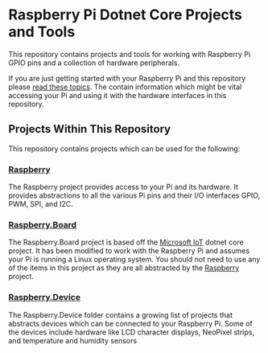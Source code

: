 # Raspberry Pi Dotnet Core Projects and Tools

This repository contains projects and tools for working with Raspberry Pi GPIO pins and a collection of hardware peripherals.

If you are just getting started with your Raspberry Pi and this repository please [read these topics](/Help/README.md). The contain information which might be vital accessing your Pi and using it with the hardware interfaces in this repository.

## Projects Within This Repository

This repository contains projects which can be used for the following:

### [Raspberry](/Raspberry/README.md)

The Raspberry project provides access to your Pi and its hardware. It provides abstractions to all the various Pi pins and their I/O interfaces GPIO, PWM, SPI, and I2C.

### [Raspberry.Board](/Raspberry.Board/README.md)

The Raspberry.Board project is based off the [Microsoft IoT](https://github.com/dotnet/iot) dotnet core project. It has been modified to work with the Raspberry Pi and assumes your Pi is running a Linux operating system. You should not need to use any of the items in this project as they are all abstracted by the [Raspberry](/Raspberry/README.md) project.

### [Raspberry.Device](/Raspberry.Device/README.md)

The Raspberry.Device folder contains a growing list of projects that abstracts devices which can be connected to your Raspberry Pi. Some of the devices include hardware like LCD character displays, NeoPixel strips, and temperature and humidity sensors